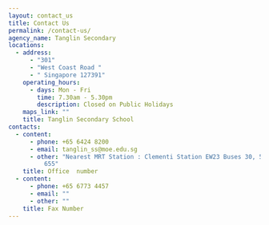 ```yaml
---
layout: contact_us
title: Contact Us
permalink: /contact-us/
agency_name: Tanglin Secondary
locations:
  - address:
      - "301"
      - "West Coast Road "
      - " Singapore 127391"
    operating_hours:
      - days: Mon - Fri
        time: 7.30am - 5.30pm
        description: Closed on Public Holidays
    maps_link: ""
    title: Tanglin Secondary School
contacts:
  - content:
      - phone: +65 6424 8200
      - email: tanglin_ss@moe.edu.sg
      - other: "Nearest MRT Station : Clementi Station EW23 Buses 30, 51, 78, 143, 285,
          655"
    title: Office  number
  - content:
      - phone: +65 6773 4457
      - email: ""
      - other: ""
    title: Fax Number
---
```

